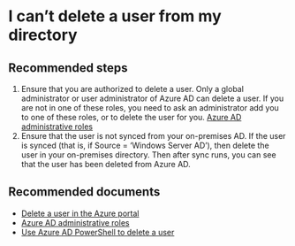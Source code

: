 <properties
    pageTitle="I can’t delete a user from my directory"
    description=" I can’t delete a user from my directory"
    service="microsoft.aad"
    resource="Microsoft_AAD_IAM"
    authors="Jeffsta-MSFT"
    ms.author="jeffsta"
    displayOrder="3"
    selfHelpType="resource"
    resourceTags="userandgroups_overview,userandgroups_user"
    cloudEnvironments="MoonCake"
 	articleId="activedirectory-userandgroups-delete-users-troubleshooter-mooncake"
/>
# I can’t delete a user from my directory

## **Recommended steps**

1. Ensure that you are authorized to delete a user. Only a global administrator or user administrator of Azure AD can delete a user. If you are not in one of these roles, you need to ask an administrator add you to one of these roles, or to delete the user for you.  [Azure AD administrative roles](https://docs.azure.cn/active-directory/users-groups-roles/directory-assign-admin-roles)
2. Ensure that the user is not synced from your on-premises AD. If the user is synced (that is, if Source = ‘Windows Server AD’), then delete the user in your on-premises directory. Then after sync runs, you can see that the user has been deleted from Azure AD.

## **Recommended documents**

* [Delete a user in the Azure portal](https://docs.azure.cn/active-directory/fundamentals/add-users-azure-active-directory)
* [Azure AD administrative roles](https://docs.azure.cn/active-directory/users-groups-roles/directory-assign-admin-roles)
* [Use Azure AD PowerShell to delete a user](https://docs.microsoft.com/powershell/azuread/v2/remove-azureaduser)
